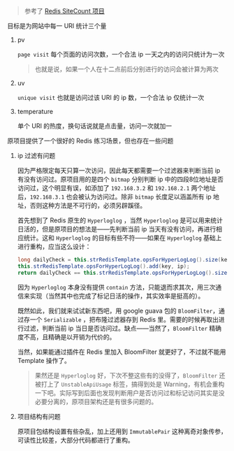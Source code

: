 > 参考了 [Redis SiteCount 项目](https://github.com/liuyueyi/spring-boot-demo/tree/master/spring-case/124-redis-sitecount) 

目标是为网站中每一 URI 统计三个量

1. pv

   `page visit` 每个页面的访问次数，一个合法 ip 一天之内的访问只统计为一次

   > 也就是说，如果一个人在十二点前后分别进行的访问会被计算为两次

2. uv

   `unique visit` 也就是访问过该 URI 的 ip 数，一个合法 ip 仅统计一次

3. temperature

   单个 URI 的热度，换句话说就是点击量，访问一次就加一

原项目提供了一个很好的 Redis 练习场景，但也存在一些问题

1. ip 过滤有问题

   因为严格限定每天只算一次访问，因此每天都需要一个过滤器来判断当前 ip 有没有访问过。原项目用的是四个 `bitmap` 分别判断 ip 中的四段8位地址是否访问过，这个明显有误，如添加了 `192.168.3.2` 和 `192.168.2.1` 两个地址后，`192.168.3.1` 也会被认为访问过。除非 `bitmap` 长度足以涵盖所有 ip 地址，否则这种方法是不可行的，必须另辟蹊径。

   首先想到了 Redis 原生的 `Hyperloglog` ，当然 `Hyperloglog` 是可以用来统计日活的，但是原项目的想法是——先判断当前 ip 当天有没有访问，再进行相应统计。这和 `Hyperloglog` 的目标有些不符——如果在 `Hyperloglog` 基础上进行重构，应当这么设计：

   ```java
   long dailyCheck = this.strRedisTemplate.opsForHyperLogLog().size(key);
   this.strRedisTemplate.opsForHyperLogLog().add(key, ip);
   return dailyCheck == this.strRedisTemplate.opsForHyperLogLog().size(key);
   ```

   因为 `Hyperloglog` 本身没有提供 `contain` 方法，只能退而求其次，用三次通信来实现（当然其中也完成了标记日活的操作，其实效率是挺高的）。

   既然如此，我们就来试试新东西吧，用 google guava 包的 `BloomFilter`，通过存一个 `Serializable` ，把布隆过滤器存到 Redis 里。需要的时候再取出进行过滤，判断当前 ip 当日是否访问过。缺点——当然了，`BloomFilter` 精确度不高，且精确是以开销为代价的。

   当然，如果能通过插件在 Redis 里加入 BloomFilter 就更好了，不过就不能用 Template 操作了。

   > 果然还是 `Hyperloglog` 好，下次不整这些有的没得了，`BloomFilter` 还被打上了 `UnstableApiUsage` 标签，搞得到处是 Warning，有机会重构一下吧。实际写到后面也发现判断用户是否访问过和标记访问其实是没必要分离的，原项目架构还是有很多问题的。

2. 项目结构有问题

   原项目包结构设置有些杂乱，加上还用到 `ImmutablePair` 这种离奇对象传参，可读性比较差，大部分代码都进行了重构。